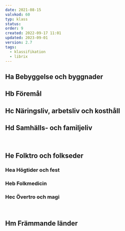 ```yaml
---
date: 2021-08-15
valvkod: 60
typ: klass
status: 
order: 9
created: 2022-09-17 11:01
updated: 2023-09-01
version: 2.7
tags:
  - klassifikation
  - librix
---
```


## Ha Bebyggelse och byggnader
## Hb Föremål
## Hc Näringsliv, arbetsliv och kosthåll
## Hd Samhälls- och familjeliv
<br>

## He Folktro och folkseder
### Hea Högtider och fest
### Heb Folkmedicin
### Hec Övertro och magi
<br>

## Hm Främmande länder
